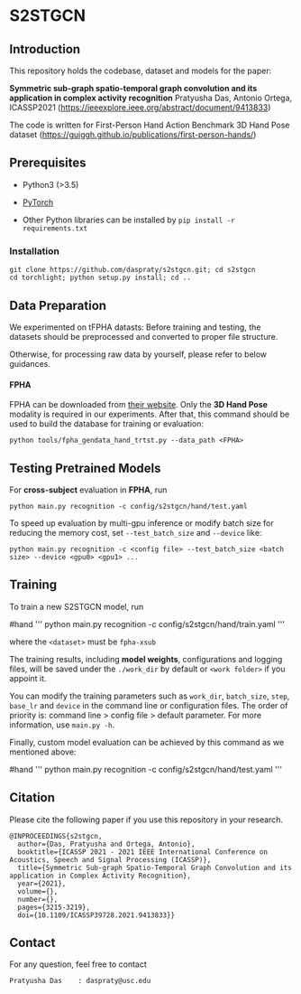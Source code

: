 # S2STGCN

## Introduction
This repository holds the codebase, dataset and models for the paper:

**Symmetric sub-graph spatio-temporal graph convolution and its application in complex activity recognition** Pratyusha Das, Antonio Ortega, ICASSP2021 (https://ieeexplore.ieee.org/abstract/document/9413833)


The code is written for First-Person Hand Action Benchmark 3D Hand Pose dataset (https://guiggh.github.io/publications/first-person-hands/)



## Prerequisites
- Python3 (>3.5)
- [PyTorch](http://pytorch.org/)

- Other Python libraries can be installed by `pip install -r requirements.txt`


### Installation
``` shell
git clone https://github.com/daspraty/s2stgcn.git; cd s2stgcn
cd torchlight; python setup.py install; cd ..
```


## Data Preparation

We experimented on tFPHA datasts:
Before training and testing,
the datasets should be preprocessed and converted to proper file structure.



Otherwise, for processing raw data by yourself,
please refer to below guidances.

#### FPHA
FPHA can be downloaded from [their website](https://guiggh.github.io/publications/first-person-hands/).
Only the **3D Hand Pose** modality is required in our experiments. After that, this command should be used to build the database for training or evaluation:
```
python tools/fpha_gendata_hand_trtst.py --data_path <FPHA>
```



## Testing Pretrained Models

<!-- ### Evaluation
Once datasets ready, we can start the evaluation. -->

For **cross-subject** evaluation in **FPHA**, run
```
python main.py recognition -c config/s2stgcn/hand/test.yaml
```


To speed up evaluation by multi-gpu inference or modify batch size for reducing the memory cost, set ```--test_batch_size``` and ```--device``` like:
```
python main.py recognition -c <config file> --test_batch_size <batch size> --device <gpu0> <gpu1> ...
```



## Training
To train a new S2STGCN model, run


#hand
''' python main.py recognition -c config/s2stgcn/hand/train.yaml '''

where the ```<dataset>``` must be ```fpha-xsub```

The training results, including **model weights**, configurations and logging files, will be saved under the ```./work_dir``` by default or ```<work folder>``` if you appoint it.

You can modify the training parameters such as ```work_dir```, ```batch_size```, ```step```, ```base_lr``` and ```device``` in the command line or configuration files. The order of priority is:  command line > config file > default parameter. For more information, use ```main.py -h```.

Finally, custom model evaluation can be achieved by this command as we mentioned above:

#hand
''' python main.py recognition -c config/s2stgcn/hand/test.yaml '''

## Citation
Please cite the following paper if you use this repository in your research.
```
@INPROCEEDINGS{s2stgcn,
  author={Das, Pratyusha and Ortega, Antonio},
  booktitle={ICASSP 2021 - 2021 IEEE International Conference on Acoustics, Speech and Signal Processing (ICASSP)},
  title={Symmetric Sub-graph Spatio-Temporal Graph Convolution and its application in Complex Activity Recognition},
  year={2021},
  volume={},
  number={},
  pages={3215-3219},
  doi={10.1109/ICASSP39728.2021.9413833}}
```

## Contact
For any question, feel free to contact
```
Pratyusha Das    : daspraty@usc.edu

```
